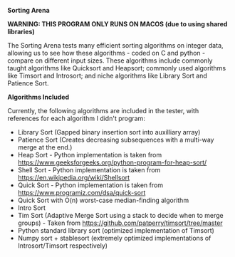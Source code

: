 **Sorting Arena**

**WARNING: THIS PROGRAM ONLY RUNS ON MACOS (due to using shared libraries)**

The Sorting Arena tests many efficient sorting algorithms on integer data, allowing us to see how these algorithms - coded on C and python - compare on different input sizes. These algorithms include commonly taught algorithms like Quicksort and Heapsort; commonly used algorithms like Timsort and Introsort; and niche algorithms like Library Sort and Patience Sort.

**Algorithms Included**

Currently, the following algorithms are included in the tester, with references for each algorithm I didn't program:

- Library Sort (Gapped binary insertion sort into auxilliary array) 
- Patience Sort (Creates decreasing subsequences with a multi-way merge at the end.)
- Heap Sort - Python implementation is taken from https://www.geeksforgeeks.org/python-program-for-heap-sort/
- Shell Sort - Python implementation is taken from https://en.wikipedia.org/wiki/Shellsort
- Quick Sort - Python implementation is taken from https://www.programiz.com/dsa/quick-sort
- Quick Sort with O(n) worst-case median-finding algorithm
- Intro Sort
- Tim Sort (Adaptive Merge Sort using a stack to decide when to merge groups) - Taken from https://github.com/patperry/timsort/tree/master
- Python standard library sort (optimized implementation of Timsort)
- Numpy sort + stablesort (extremely optimized implementations of Introsort/Timsort respectively)
